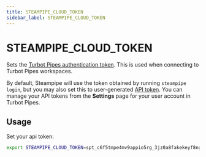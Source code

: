 ```yaml
---
title: STEAMPIPE_CLOUD_TOKEN
sidebar_label: STEAMPIPE_CLOUD_TOKEN
---
```



# STEAMPIPE_CLOUD_TOKEN
Sets the [Turbot Pipes authentication token](https://turbot.com/pipes/docs/profile#tokens). This is used when connecting to Turbot Pipes workspaces.  

By default, Steampipe will use the token obtained by running `steampipe login`, but you may also set this to user-generated [API token](https://turbot.com/pipes/docs/profile#tokens).  You can manage your API tokens from the **Settings** page for your user account in Turbot Pipes.

## Usage 
Set your api token:
```bash
export STEAMPIPE_CLOUD_TOKEN=spt_c6f5tmpe4mv9appio5rg_3jz0a8fakekeyf8ng72qr646
```
